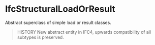 # IfcStructuralLoadOrResult

Abstract superclass of simple load or result classes.

> HISTORY New abstract entity in IFC4, upwards compatibility of all subtypes is preserved.
